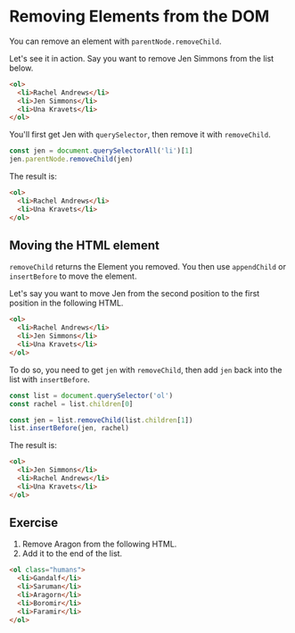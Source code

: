 # Removing Elements from the DOM

You can remove an element with `parentNode.removeChild`.

Let's see it in action. Say you want to remove Jen Simmons from the list below.

```html
<ol>
  <li>Rachel Andrews</li>
  <li>Jen Simmons</li>
  <li>Una Kravets</li>
</ol>
```

You'll first get Jen with `querySelector`, then remove it with `removeChild`.

```js
const jen = document.querySelectorAll('li')[1]
jen.parentNode.removeChild(jen)
```

The result is:

```html
<ol>
  <li>Rachel Andrews</li>
  <li>Una Kravets</li>
</ol>
```

## Moving the HTML element

`removeChild` returns the Element you removed. You then use `appendChild` or `insertBefore` to move the element.

Let's say you want to move Jen from the second position to the first position in the following HTML.

```html
<ol>
  <li>Rachel Andrews</li>
  <li>Jen Simmons</li>
  <li>Una Kravets</li>
</ol>
```

To do so, you need to get `jen` with `removeChild`, then add `jen` back into the list with `insertBefore`.

```js
const list = document.querySelector('ol')
const rachel = list.children[0]

const jen = list.removeChild(list.children[1])
list.insertBefore(jen, rachel)
```

The result is:

```html
<ol>
  <li>Jen Simmons</li>
  <li>Rachel Andrews</li>
  <li>Una Kravets</li>
</ol>
```

## Exercise

1. Remove Aragon from the following HTML.
2. Add it to the end of the list.

```html
<ol class="humans">
  <li>Gandalf</li>
  <li>Saruman</li>
  <li>Aragorn</li>
  <li>Boromir</li>
  <li>Faramir</li>
</ol>
```

